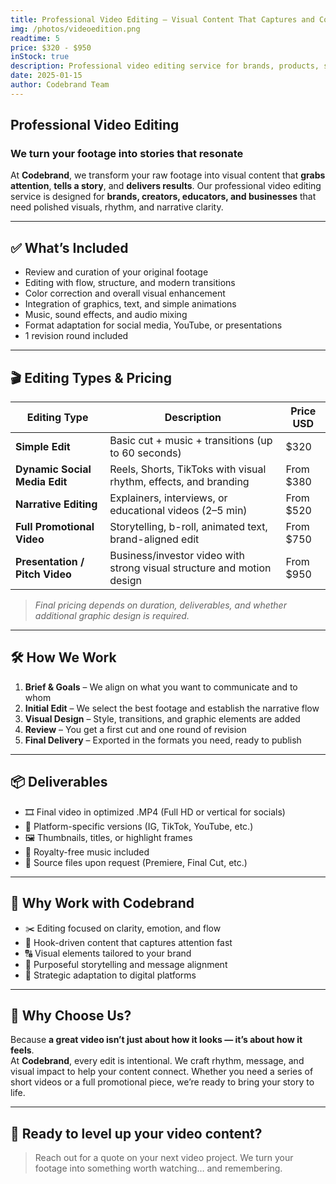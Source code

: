 ```yaml
---
title: Professional Video Editing – Visual Content That Captures and Connects
img: /photos/videoedition.png
readtime: 5
price: $320 - $950
inStock: true
description: Professional video editing service for brands, products, social media, and presentations. We turn your footage into powerful, dynamic, and memorable content. Pricing varies based on length, format, and complexity.
date: 2025-01-15
author: Codebrand Team
---
```


## Professional Video Editing

### We turn your footage into stories that resonate

At **Codebrand**, we transform your raw footage into visual content that **grabs attention**, **tells a story**, and **delivers results**. Our professional video editing service is designed for **brands, creators, educators, and businesses** that need polished visuals, rhythm, and narrative clarity.

---

## ✅ What’s Included

- Review and curation of your original footage  
- Editing with flow, structure, and modern transitions  
- Color correction and overall visual enhancement  
- Integration of graphics, text, and simple animations  
- Music, sound effects, and audio mixing  
- Format adaptation for social media, YouTube, or presentations  
- 1 revision round included

---

## 🎬 Editing Types & Pricing

| Editing Type                | Description                                                                 | Price USD   |
|----------------------------|-----------------------------------------------------------------------------|-------------|
| **Simple Edit**             | Basic cut + music + transitions (up to 60 seconds)                          | $320        |
| **Dynamic Social Media Edit**| Reels, Shorts, TikToks with visual rhythm, effects, and branding           | From $380   |
| **Narrative Editing**       | Explainers, interviews, or educational videos (2–5 min)                     | From $520   |
| **Full Promotional Video**  | Storytelling, b-roll, animated text, brand-aligned edit                     | From $750   |
| **Presentation / Pitch Video**| Business/investor video with strong visual structure and motion design    | From $950   |

> *Final pricing depends on duration, deliverables, and whether additional graphic design is required.*

---

## 🛠 How We Work

1. **Brief & Goals** – We align on what you want to communicate and to whom  
2. **Initial Edit** – We select the best footage and establish the narrative flow  
3. **Visual Design** – Style, transitions, and graphic elements are added  
4. **Review** – You get a first cut and one round of revision  
5. **Final Delivery** – Exported in the formats you need, ready to publish

---

## 📦 Deliverables

- 🎞️ Final video in optimized .MP4 (Full HD or vertical for socials)  
- 📲 Platform-specific versions (IG, TikTok, YouTube, etc.)  
- 🖼️ Thumbnails, titles, or highlight frames  
- 🎵 Royalty-free music included  
- 📁 Source files upon request (Premiere, Final Cut, etc.)

---

## 🎯 Why Work with Codebrand

- ✂️ Editing focused on clarity, emotion, and flow  
- 🎯 Hook-driven content that captures attention fast  
- 🔠 Visual elements tailored to your brand  
- 🧠 Purposeful storytelling and message alignment  
- 📱 Strategic adaptation to digital platforms

---

## 🤝 Why Choose Us?

Because **a great video isn’t just about how it looks — it’s about how it feels**.  
At **Codebrand**, every edit is intentional. We craft rhythm, message, and visual impact to help your content connect. Whether you need a series of short videos or a full promotional piece, we’re ready to bring your story to life.

---

## 🚀 Ready to level up your video content?

> Reach out for a quote on your next video project. We turn your footage into something worth watching… and remembering.
